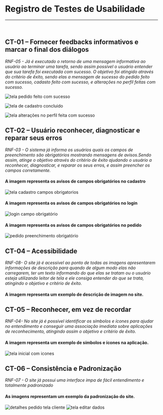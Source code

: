 # Registro de Testes de Usabilidade
<hr /> 
<br>


## CT-01 – Fornecer feedbacks informativos e marcar o final dos diálogos
*RNF-05 - Já é executado o retorno de uma mensagem informativa ao usuário ao terminar uma tarefa, sendo assim possível o usuário entender que sua tarefa foi executada com sucesso. O objetivo foi atingido através do critério de êxito, sendo elas a mensagem de sucesso do pedido feito com sucesso, cadasto feito com sucesso, e alterações no perfil feitas com sucesso.*


![tela pedido feito com sucesso](https://user-images.githubusercontent.com/91202959/174139624-654e02d1-4f0b-4fa1-a213-138efb3f827e.png)

![tela de cadastro concluido](https://user-images.githubusercontent.com/91202959/174132558-18f5cadf-0d07-4f82-85ef-65fdc20ef141.png)

![tela alterações no perfil feita com sucesso](https://user-images.githubusercontent.com/91202959/174142550-8e70a031-e58d-464d-bcdd-69429b847899.png)



## CT-02 – Usuário reconhecer, diagnosticar e reparar seus erros
*RNF-03 - O sistema já informa os usuários quais os campos de preenchimento são obrigatórios mostrando mensagens de avisos.Sendo assim, atinge o objetivo através do critério de êxito ajudando o usuário a reconhecer, diagnosticar, e reparar os seus erros, e assim preencher os campos corretamente.*


#### A imagem representa os avisos de campos obrigatórios no cadastro
![tela cadastro campos obrigatorios](https://user-images.githubusercontent.com/91202959/175375488-648ff0cd-95c9-4d2d-9ab0-449033b0c9f1.png)

#### A imagem representa os avisos de campos obrigatórios no login
![login campo obrigatório](https://user-images.githubusercontent.com/91202959/174145797-07240913-6683-4943-819e-92e0e0eb5b2f.png)

#### A imagem representa os avisos de campos obrigatórios no pedido
![pedido preenchimento obrigatório](https://user-images.githubusercontent.com/91202959/174146390-2a8ce4c3-5c1f-40c4-9ff8-ee9d9a536115.png)



## CT-04 – Acessibilidade
*RNF-08- O site já é acessível ao ponto de todas as imagens apresentarem informações de descrição para quando de algum modo elas não carregarem, ter um texto informando do que elas se tratam ou o usuário esteja utilizando leitor de tela e ele consiga entender do que se trata, atingindo o objetivo e critério de êxito.*


#### A imagem representa um exemplo de descrição de imagem no site.

## CT-05 – Reconhecer, em vez de recordar
*RNF-04- No site já é possível identificar os símbolos e ícones para ajudar no entendimento  e conseguir uma associação imediata sobre aplicações de reconhecimento, atingindo assim o objetivo e critério de êxito.*


#### A imagem representa um exemplo de símbolos e ícones na aplicação.
![tela inicial com icones](https://user-images.githubusercontent.com/91202959/175377309-fbe60402-389a-424f-885a-a55785d59e42.png)


## CT-06 – Consistência e Padronização
*RNF-07 - O site já possui uma interface impa de fácil entendimento e totalmente padronizado*


#### As imagens representam um exemplo da padronização do site.
![detalhes pedido tela cliente](https://user-images.githubusercontent.com/91202959/175379340-ff1baf3c-85b8-4bbf-88f6-341f2d8e999d.png)
![tela editar dados](https://user-images.githubusercontent.com/91202959/175378857-10c65e80-e4da-422f-810c-e990b4d60616.png)


